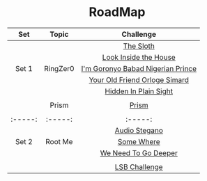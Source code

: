 <div align="center">

# RoadMap
|  Set  | Topic    | Challenge                                                                                                                                  |
| :-----: | :-: | :-: |
|       |          | [The Sloth](https://github.com/a3X3k/RoadMap/tree/main/Set%201/RingZer0/The%20Sloth/readme.md)                                                       |
|       |          | [Look Inside the House](https://github.com/a3X3k/RoadMap/tree/main/Set%201/RingZer0/Look%20Inside%20the%20House/readme.md)                           |
| Set 1 | RingZer0 | [I'm Goronyo Babad Nigerian Prince](https://github.com/a3X3k/RoadMap/tree/main/Set%201/RingZer0/I'm%20Goronyo%20Babad%20Nigerian%20prince/readme.md) |
|       |          | [Your Old Friend Orloge Simard](https://github.com/a3X3k/RoadMap/tree/main/Set%201/RingZer0/Your%20Old%20Friend%20Orloge%20Simard/readme.md)         |
|       |          | [Hidden In Plain Sight](https://github.com/a3X3k/RoadMap/tree/main/Set%201/RingZer0/Hidden%20In%20Plain%20Sight/readme.md)                           |
| | |
|       | Prism    | [Prism](https://github.com/a3X3k/RoadMap/blob/main/Set%201/Prism/README.md)  |         
| | |
| :-----: | :-----: | :-----: |    
|  |  | [Audio Stegano]() |
| Set 2 | Root Me | [Some Where]() |
|  |  | [We Need To Go Deeper]() |
| | |
|  |  | [LSB Challenge]() |
</div>
